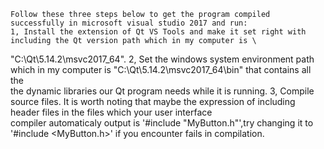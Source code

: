 	Follow these three steps below to get the program compiled successfully in microsoft visual studio 2017 and run:
	1, Install the extension of Qt VS Tools and make it set right with including the Qt version path which in my computer is \
"C:\Qt\5.14.2\msvc2017_64".
	2, Set the windows system environment path which in my computer is "C:\Qt\5.14.2\msvc2017_64\bin" that contains all the \
the dynamic libraries our Qt program needs while it is running.
	3, Compile source files. It is worth noting that maybe the expression of including header files in the files which your user interface \
compiler automaticaly output is '#include "MyButton.h"',try changing it to '#include <MyButton.h>' if you encounter fails in compilation.